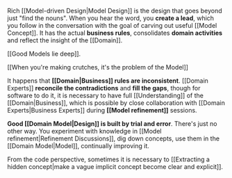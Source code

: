Rich [[Model-driven Design|Model Design]] is the design that goes beyond just "find the nouns". When you hear the word, you **create a lead**, which you follow in the conversation with the goal of carving out useful [[Model Concept]]. It has the actual **business rules**, consolidates **domain activities** and reflect the insight of the [[Domain]].

[[Good Models lie deep]].

[[When you're making crutches, it's the problem of the Model]]

It happens that **[[Domain|Business]] rules are inconsistent**. [[Domain Experts]] **reconcile the contradictions** and **fill the gaps**, though for software to do it, it is necessary to have full [[Understanding]] of the [[Domain|Business]], which is possible by close collaboration with [[Domain Experts|Business Experts]] during **[[Model refinement]]** sessions.

**Good [[Domain Model|Design]] is built by trial and error**. There's just no other way. You experiment with knowledge in [[Model refinement|Refinement Discussions]], dig down concepts, use them in the [[Domain Model|Model]], continually improving it.

From the code perspective, sometimes it is necessary to [[Extracting a hidden concept|make a vague implicit concept become clear and explicit]].
